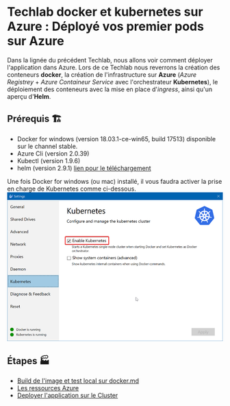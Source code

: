# Techlab docker et kubernetes sur Azure : Déployé vos premier pods sur Azure

Dans la lignée du précédent Techlab, nous allons voir comment déployer l'application dans Azure. Lors de ce Techlab nous reverrons la création des conteneurs **docker**, la création de l'infrastructure sur **Azure** (_Azure Registrey_ + _Azure Containeur Service_ avec l'orchestrateur **Kubernetes**), le déploiement des conteneurs avec la mise en place d'_ingress_, ainsi qu'un aperçu d'**Helm**.

## Prérequis 🏗️

- Docker for windows (version 18.03.1-ce-win65, build 17513) disponible sur le channel stable.
- Azure Cli (version 2.0.39)
- Kubectl (version 1.9.6)
- helm (version 2.9.1) [lien pour le téléchargement](https://github.com/kubernetes/helm/releases/tag/v2.9.1)

Une fois Docker for windows (ou mac) installé, il vous faudra activer la prise en charge de Kubernetes comme ci-dessous.
![docker for windows kubernetes support](assets/docker-kubernetes-support.png)

## Étapes 🏭

<ul>
  <li><a href="./1 - Build de l'image et test local sur docker.md">Build de l'image et test local sur docker.md</a></li>
  <li><a href="./2 - Les ressources Azure.md">Les ressources Azure</a></li>
  <li><a href="./3 - Deployer l'application sur le Cluster.md">Deployer l'application sur le Cluster</a></li>
</ul>
